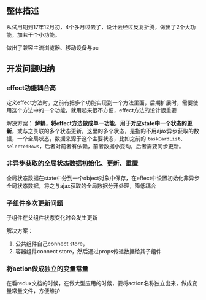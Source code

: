 ## 整体描述

从试用期到17年12月初，4个多月过去了，设计云经过反复折腾，做出了2个大功能，加若干个小功能。

做出了兼容主流浏览器、移动设备与pc

## 开发问题归纳

### effect功能耦合高

定义effect方法时，之前有把多个功能实现到一个方法里面，后期扩展时，需要使用这个方法中的一个功能，就用起来很不方便，effect方法的设计很重要

解决方案： **解耦，将effect方法做成单一功能，用于对应state中一个状态的更新**，或与之关联的多个状态更新，这里的多个状态，是指的不用ajax异步获取的数据，一个全局状态，数据来源于这个主要状态，比如之前的 `taskCardList`、`selectedRows`，后者对前者有依赖，前者数据小变动，后者需要同步更新。

### 非异步获取的全局状态数据初始化、更新、重置

全局状态数据在state中分到一个object对象中保存，在effect中设置初始化非异步全局状态数据，将之与ajax获取的全局数据分开处理，降低耦合

### 子组件多次更新问题

子组件在父组件状态变化时会发生更新

解决方案：

1. 公共组件自己connect store，
2. 容器组件connect store，然后通过props传递数据给其子组件

### 将action做成独立的变量常量

在看redux文档的时候，在做大型应用的时候，要将action名称独立出来，做成变量常量文件，方便维护

